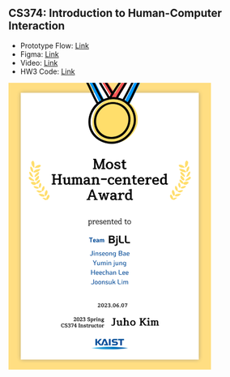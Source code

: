 ## CS374: Introduction to Human-Computer Interaction

- Prototype Flow: [Link](https://www.figma.com/proto/J9SO2BvY2B44PNgRjSt1wh/HCI-Team-BjLL?page-id=2006%3A40&type=design&node-id=2318-12138&viewport=17263%2C1160%2C0.6&scaling=min-zoom&starting-point-node-id=2318%3A17271&show-proto-sidebar=1&mode=design)
- Figma: [Link](https://www.figma.com/file/J9SO2BvY2B44PNgRjSt1wh/HCI-Team-BjLL?type=design&node-id=2318%3A17271&mode=design&t=K4JwS0EET1HxE6TQ-1)
- Video: [Link](https://youtu.be/YvoXL8Q2iKs)
- HW3 Code: [Link](https://github.com/yumin-jung/cs374-hw3)

<a href="https://github.com/yumin-jung/cs374-hci">
    <img width="400px" src="./MostHumanCenteredAward_BjLL.png">
  </a>